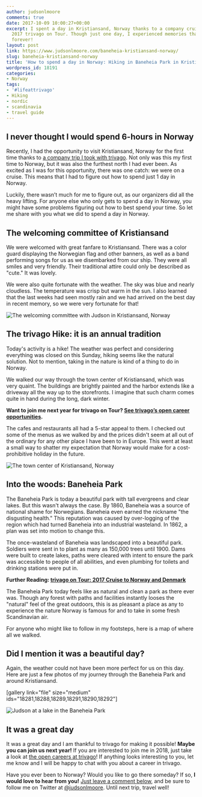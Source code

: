 ```yaml
---
author: judsonlmoore
comments: true
date: 2017-10-09 10:00:27+00:00
excerpt: I spent a day in Kristiansand, Norway thanks to a company cruise for the
  2017 trivago on Tour. Though just one day, I experienced memories that will last
  forever!
layout: post
link: https://www.judsonlmoore.com/baneheia-kristiansand-norway/
slug: baneheia-kristiansand-norway
title: 'How to spend a day in Norway: Hiking in Baneheia Park in Kristiansand'
wordpress_id: 18191
categories:
- Norway
tags:
- '#lifeattrivago'
- Hiking
- nordic
- scandinavia
- travel guide
---
```


## I never thought I would spend 6-hours in Norway


Recently, I had the opportunity to visit Kristiansand, Norway for the first time thanks to [a company trip I took with trivago](https://www.judsonlmoore.com/trivago-tour-2017/). Not only was this my first time to Norway, but it was also the furthest north I had ever been. As excited as I was for this opportunity, there was one catch: we were on a cruise. This means that I had to figure out how to spend just 1 day in Norway.

Luckily, there wasn’t much for me to figure out, as our organizers did all the heavy lifting. For anyone else who only gets to spend a day in Norway, you might have some problems figuring out how to best spend your time. So let me share with you what we did to spend a day in Norway.


## The welcoming committee of Kristiansand


We were welcomed with great fanfare to Kristiansand. There was a color guard displaying the Norwegian flag and other banners, as well as a band performing songs for us as we disembarked from our ship. They were all smiles and very friendly. Their traditional attire could only be described as "cute." It was lovely.

We were also quite fortunate with the weather. The sky was blue and nearly cloudless. The temperature was crisp but warm in the sun. I also learned that the last weeks had seen mostly rain and we had arrived on the best day in recent memory, so we were very fortunate for that!

![The welcoming committee with Judson in Kristiansand, Norway](https://www.judsonlmoore.com/wp-content/uploads/2000/09/trivago-on-tour-2017-kristiansand-norway-welcome-committee-1024x727.jpg)


## The trivago Hike: it is an annual tradition


Today's activity is a hike! The weather was perfect and considering everything was closed on this Sunday, hiking seems like the natural solution. Not to mention, taking in the nature is kind of a thing to do in Norway.

We walked our way through the town center of Kristiansand, which was very quaint. The buildings are brightly painted and the harbor extends like a driveway all the way up to the storefronts. I imagine that such charm comes quite in hand during the long, dark winter.


**Want to join me next year for trivago on Tour? [See trivago’s open career opportunities](http://company.trivago.com/jobs/).**


The cafes and restaurants all had a 5-star appeal to them. I checked out some of the menus as we walked by and the prices didn't seem at all out of the ordinary for any other place I have been to in Europe. This went at least a small way to shatter my expectation that Norway would make for a cost-prohibitive holiday in the future.

![The town center of Kristiansand, Norway](https://www.judsonlmoore.com/wp-content/uploads/2000/09/trivago-on-tour-2017-kristiansand-norway-town-center-1024x768.jpg)


## Into the woods: Baneheia Park


The Baneheia Park is today a beautiful park with tall evergreens and clear lakes. But this wasn't always the case. By 1860, Baneheia was a source of national shame for Norwegians. Baneheia even earned the nickname "the disgusting health." This reputation was caused by over-logging of the region which had turned Baneheia into an industrial wasteland. In 1862, a plan was set into motion to change this.

The once-wasteland of Baneheia was landscaped into a beautiful park. Soldiers were sent in to plant as many as 150,000 trees until 1900. Dams were built to create lakes, paths were cleared with intent to ensure the park was accessible to people of all abilities, and even plumbing for toilets and drinking stations were put in.


**Further Reading: [trivago on Tour: 2017 Cruise to Norway and Denmark](https://www.judsonlmoore.com/trivago-tour-2017/)**


The Baneheia Park today feels like as natural and clean a park as there ever was. Though any forest with paths and facilities instantly looses the "natural" feel of the great outdoors, this is as pleasant a place as any to experience the nature Norway is famous for and to take in some fresh Scandinavian air.

For anyone who might like to follow in my footsteps, here is a map of where all we walked.




## Did I mention it was a beautiful day?


Again, the weather could not have been more perfect for us on this day. Here are just a few photos of my journey through the Baneheia Park and around Kristiansand.

[gallery link="file" size="medium" ids="18281,18288,18289,18291,18290,18292"]

![Judson at a lake in the Baneheia Park](https://www.judsonlmoore.com/wp-content/uploads/2000/09/trivago-on-tour-2017-kristiansand-norway-trivago-sign-lake-1024x769.jpg)


## It was a great day


It was a great day and I am thankful to trivago for making it possible! **Maybe you can join us next year!** If you are interested to join me in 2018, just take a look at [the open careers at trivago](http://company.trivago.com/jobs/)! If anything looks interesting to you, let me know and I will be happy to chat with you about a career in trivago.

Have you ever been to Norway? Would you like to go there someday? If so, **I would love to hear from you!** [Just leave a comment below](https://www.judsonlmoore.com/trivago-tour-2017/#dsq-app1), and be sure to follow me on Twitter at [@judsonlmoore](https://www.twitter.com/judsonlmoore/). Until next trip, travel well!
